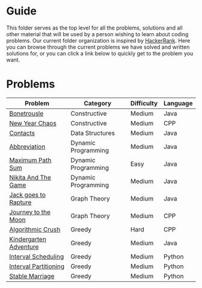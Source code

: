# Guide

This folder serves as the top level for all the problems, solutions and all other material that will be used by a person wishing to learn about coding problems.
Our current folder organization is inspired by [HackerRank](https://www.hackerrank.com/domains/algorithms).
Here you can browse through the current problems we have solved and written solutions for, or you can click a link below to quickly get to the problem you want.

# Problems

| Problem                                                                       | Category            | Difficulty | Language |
|-------------------------------------------------------------------------------|---------------------|------------|----------|
| [Bonetrousle](/Guide/Constructive/Bonetrousle)                                | Constructive        | Medium     | Java     |
| [New Year Chaos](/Guide/Constructive/New%20Year%20Chaos)                      | Constructive        | Medium     | CPP      |
| [Contacts](/Guide/Data%20Structures/Contacts)                                 | Data Structures     | Medium     | Java     |
| [Abbreviation](/Guide/DynamicProgramming/Abbreviation)                        | Dynamic Programming | Medium     | Java     |
| [Maximum Path Sum](/Guide/DynamicProgramming/Maximum%20Path%20Sum)            | Dynamic Programming | Easy       | Java     |
| [Nikita And The Game](/Guide/DynamicProgramming/Nikita%20And%20The%20Game)    | Dynamic Programming | Medium     | Java     |
| [Jack goes to Rapture](/Guide/GraphTheory/JackGoesToRapture)                  | Graph Theory        | Medium     | Java     |
| [Journey to the Moon](/Guide/GraphTheory/Journey%20to%20the%20Moon)           | Graph Theory        | Medium     | CPP      |
| [Algorithmic Crush](/Guide/Greedy/Algorithmic%20Crush)                        | Greedy              | Hard       | CPP      |
| [Kindergarten Adventure](/Guide/Greedy/Kindergarten%20Adventure)              | Greedy              | Medium     | Java     |
| [Interval Scheduling](/Guide/Greedy/Interval%Scheduling)                      | Greedy              | Medium     | Python     |
| [Interval Partitioning](/Guide/Greedy/Interval%20Partitioning)                | Greedy              | Medium     | Python   |
| [Stable Marriage](/Guide/Greedy/Stable%20Marriage)                            | Greedy              | Medium     | Python   |
